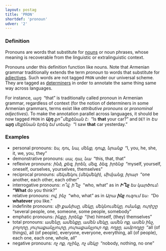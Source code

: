 ```yaml
---
layout: postag
title: 'PRON'
shortdef: 'pronoun'
udver: '2'
---
```


### Definition

Pronouns are words that substitute for [nouns](NOUN) or noun phrases, whose meaning is recoverable from the linguistic or extralinguistic context.

Pronouns under this definition function like nouns. Note that
Armenian grammar traditionally extends the term _pronoun_ to words that
substitute for [adjectives](ADJ). Such words are not tagged `PRON`
under our universal scheme. They are tagged as [determiners](DET) in
order to annotate the same thing same way across languages.

For instance, _այդ&nbsp;_ “that” is traditionally called pronoun in Armenian grammar, regardless of context (for the notion of determiners in some Armenian grammars, terms exist like _attributive pronouns_ or _pronominal adjectives_).
To make the annotation parallel across languages, it should be now tagged `PRON` in _<b>Այդ</b> քո՞ մեքենան է։&nbsp;_ “Is <b>that</b> your car?” and `DET` in _Ես <b>այդ</b> մեքենան երեկ եմ տեսել։&nbsp;_ “I saw <b>that</b> car yesterday.”

### Examples

- personal pronouns: _ես, դու, նա, մենք, դուք, նրանք&nbsp;_ “I, you, he, she, it, we, you, they”
- demonstrative pronouns: _սա, դա, նա&nbsp;_ “this, that, that”
- reflexive pronouns: _ինձ, քեզ, իրեն, մեզ, ձեզ, իրենց&nbsp;_ “myself, yourself, oneself, ourselves, yourselves, themselves”
-	reciprocal pronouns:  _մեկմեկու (մեկմեկի), միմյանց, իրար&nbsp;_ “one another, each other, each other”
- interrogative pronouns: _ո՞վ, ի՞նչ&nbsp;_ “who, what” as in _<b>Ի՞նչ</b> ես կարծում։&nbsp;_ <b>“What</b> do you think?”
- relative pronouns: _ով, ինչ&nbsp;_ “who, what” as in _Արա <b>ինչ</b> ուզում ես։&nbsp;_ “Do <b>whatever</b> you like.”
- indefinite pronouns: _մի քանիսը, մեկը, մեկնումեկը, ոմանք, ուրիշը&nbsp;_ “several people, one, someone, some people, somebody”
- emphatic pronouns։ _ինքը, իրենք&nbsp;_ “(he) himself, (they) themselves”
- total pronouns: _ամենը, ամենքը, ամեն մեկը, ամեն ոք, ամեն ինչ, բոլորը, յուրաքանչյուրը, յուրաքանչյուր ոք, ողջը, ամբողջը&nbsp;_ “all (of things), all (of people), everyone, everyone, everything, all (of people), each one, each one, whole, all”
- negative pronouns: _ոչ ոք, ոչինչ, ոչ մեկը&nbsp;_ “nobody, nothing, no one”
